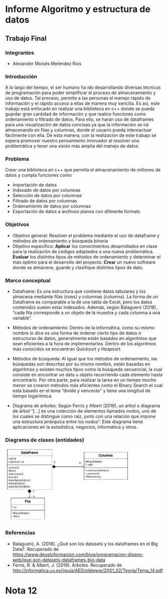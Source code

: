Informe Algoritmo y estructura de datos
=
Trabajo Final
-
### Integrantes
* Alexander Moisés Meléndez Ríos
### Introducción
A lo largo del tiempo, el ser humano ha ido desarrollando diversas técnicas de programación para poder simplificar el proceso de almacenamiento y uso de datos. Tal proceso, permite a las personas el manejo rápido de información y el rápido acceso a ellas de manera muy sencilla. Es así, este trabajo está enfocado en realizar una biblioteca en c++ donde se pueda guardar gran cantidad de información y que realice funciones como  ordenamiento o filtrado de datos. Para ello, se harán uso de dataframes para una visualización de datos concisas ya que la información se irá almacenando en filas y columnas, donde el usuario pueda intereactuar fácilmente con ella. De esta manera, con la realización de este trabajo se espera promover nuestro pensamiento innovador al resolver una problemática y tener una visión más amplia del manejo de datos.       
### Problema 
Crear una biblioteca en c++ que permita el almacenamiento de millones de datos y cumpla funciones como:
*	Importación de datos
*	Indexado de datos por columnas
*	Selección de datos por columnas
*	Filtrado de datos por columnas
*	Ordenamiento de datos por columnas
*	Exportación de datos a archivos planos con diferente formato
### Objetivos
* Objetivo general: Resolver el problema mediante el uso de dataframe y métodos de ordenamiento y búsqueda binaria
* Objetivo específico:
  **Aplicar** los conocimientos desarrollados en clase para la realización de códigos adaptados a una nueva                                   problemática.
  **Evaluar** los distintos tipos de métodos de ordenamiento y determinar el más óptimo para el desarrollo del proyecto.
  **Crear** un nuevo software donde se almacene, guarde y clasifique distintos tipos de dato.
### Marco conceptual
* Dataframe: Es una estructura que contiene datos tabulares y los almacena mediante filas (rows) y columnas (columns). La forma de un Dataframe es comparable a la de una tabla de Excel, pero los datos contenidos suelen estar indexados. Además, según Balagueró (2018), “cada fila corresponde a un objeto de la muestra y cada columna a una variable”.

* Métodos de ordenamiento: Dentro de la informática, como su mismo nombre lo dice es una forma de ordenar cierto tipo de datos o estructuras de datos, generalmente están basados en algoritmos que sean eficientes a la hora de implementarlos.  Dentro de los algoritmos más conocidos se encuentran Quicksort y Heapsort.

* Métodos de búsqueda: Al igual que los métodos de ordenamiento, las búsquedas son descritas por su mismo nombre, están basadas en algoritmos y existen muchos tipos como la búsqueda secuencial, la cual consiste en encontrar un dato u objeto recorriendo cada elemento hasta encontrarlo. Por otra parte, para realizar la tarea en un tiempo mucho menor se crearon métodos más eficientes como el Binary Search el cual está basado en el lema “divide y vencerás” y tiene una longitud de tiempo logarítmica.

* Diagrama de árboles: Según Ferris y Albert (2019), un árbol o diagrama de árbol “[…] es una colección de elementos llamados nodos, uno de los cuales se distingue como raíz, junto con una relación que impone una estructura jerárquica entre los nodos”. Este diagrama tiene aplicaciones en la estadística, negocios, informática y otros.


### Diagrama de clases (entidades)
![DiagramaClases](DiagramadeClases.jpg)
### Referencias
* Balagueró, A. (2018). ¿Qué son los datasets y los dataframes en el Big Data?. Recuperado de https://www.deustoformacion.com/blog/programacion-diseno-web/que-son-datasets-dataframes-big-data
* Ferris, R. & Albert, J. (2019). Árboles. Recuperado de http://informatica.uv.es/iiguia/AED/oldwww/2001_02/Teoria/Tema_14.pdf


# Nota 12
